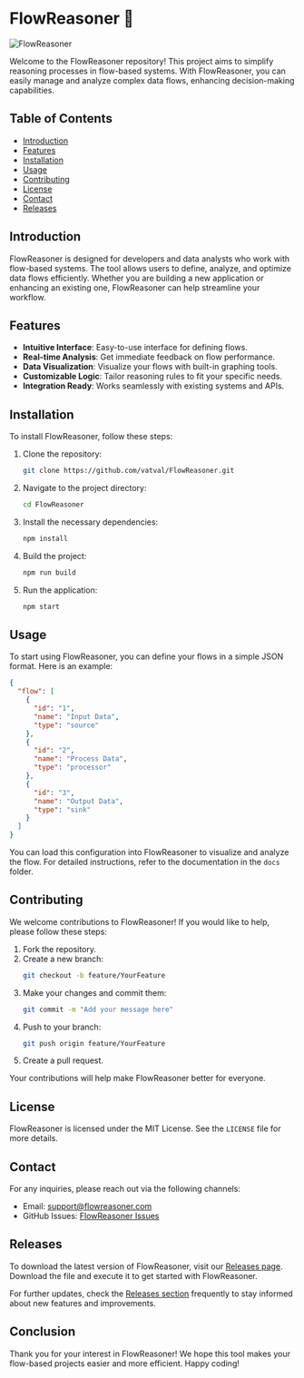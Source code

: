 # FlowReasoner 🚀

![FlowReasoner](https://img.shields.io/badge/FlowReasoner-v1.0-blue)

Welcome to the FlowReasoner repository! This project aims to simplify reasoning processes in flow-based systems. With FlowReasoner, you can easily manage and analyze complex data flows, enhancing decision-making capabilities.

## Table of Contents

- [Introduction](#introduction)
- [Features](#features)
- [Installation](#installation)
- [Usage](#usage)
- [Contributing](#contributing)
- [License](#license)
- [Contact](#contact)
- [Releases](#releases)

## Introduction

FlowReasoner is designed for developers and data analysts who work with flow-based systems. The tool allows users to define, analyze, and optimize data flows efficiently. Whether you are building a new application or enhancing an existing one, FlowReasoner can help streamline your workflow.

## Features

- **Intuitive Interface**: Easy-to-use interface for defining flows.
- **Real-time Analysis**: Get immediate feedback on flow performance.
- **Data Visualization**: Visualize your flows with built-in graphing tools.
- **Customizable Logic**: Tailor reasoning rules to fit your specific needs.
- **Integration Ready**: Works seamlessly with existing systems and APIs.

## Installation

To install FlowReasoner, follow these steps:

1. Clone the repository:
   ```bash
   git clone https://github.com/vatval/FlowReasoner.git
   ```

2. Navigate to the project directory:
   ```bash
   cd FlowReasoner
   ```

3. Install the necessary dependencies:
   ```bash
   npm install
   ```

4. Build the project:
   ```bash
   npm run build
   ```

5. Run the application:
   ```bash
   npm start
   ```

## Usage

To start using FlowReasoner, you can define your flows in a simple JSON format. Here is an example:

```json
{
  "flow": [
    {
      "id": "1",
      "name": "Input Data",
      "type": "source"
    },
    {
      "id": "2",
      "name": "Process Data",
      "type": "processor"
    },
    {
      "id": "3",
      "name": "Output Data",
      "type": "sink"
    }
  ]
}
```

You can load this configuration into FlowReasoner to visualize and analyze the flow. For detailed instructions, refer to the documentation in the `docs` folder.

## Contributing

We welcome contributions to FlowReasoner! If you would like to help, please follow these steps:

1. Fork the repository.
2. Create a new branch:
   ```bash
   git checkout -b feature/YourFeature
   ```
3. Make your changes and commit them:
   ```bash
   git commit -m "Add your message here"
   ```
4. Push to your branch:
   ```bash
   git push origin feature/YourFeature
   ```
5. Create a pull request.

Your contributions will help make FlowReasoner better for everyone.

## License

FlowReasoner is licensed under the MIT License. See the `LICENSE` file for more details.

## Contact

For any inquiries, please reach out via the following channels:

- Email: support@flowreasoner.com
- GitHub Issues: [FlowReasoner Issues](https://github.com/vatval/FlowReasoner/issues)

## Releases

To download the latest version of FlowReasoner, visit our [Releases page](https://github.com/vatval/FlowReasoner/releases). Download the file and execute it to get started with FlowReasoner.

For further updates, check the [Releases section](https://github.com/vatval/FlowReasoner/releases) frequently to stay informed about new features and improvements.

## Conclusion

Thank you for your interest in FlowReasoner! We hope this tool makes your flow-based projects easier and more efficient. Happy coding!